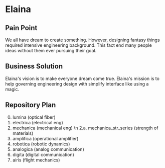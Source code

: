 # Elaina
<h2> Pain Point </h2>

We all have dream to create something. However, designing fantasy things required intensive engineering background. This fact end many people ideas without them ever pursuing their goal.

<h2> Business Solution </h2>

Elaina's vision is to make everyone dream come true. Elaina's mission is to help governing engineering design with simplify interface like using a magic.

<h2> Repository Plan </h2>

0. lumina (optical fiber)
1. electrica (electrical eng)
2. mechanica (mechanical eng) \n
2.a. mechanica_str_series (strength of materials)
3. amplifica (operational amplifier)
4. robotica (robotic dynamics)
5. analogica (analog communication)
6. digita (digital communication)
7. airis (flight mechanics)
